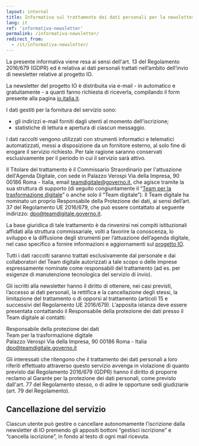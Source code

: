 ```yaml
---
layout: internal
title: Informativa sul trattamento dei dati personali per la newsletter
lang: it
ref: 'informativa-newsletter'
permalink: /informativa-newsletter/
redirect_from:
  - /it/informativa-newsletter/
---
```


La presente informativa viene resa ai sensi dell'art. 13 del Regolamento 2016/679 (GDPR) ed è relativa ai dati personali trattati nell’ambito dell’invio di newsletter relative al progetto IO.

La newsletter del progetto IO è distribuita via e-mail - in automatico e gratuitamente - a quanti fanno richiesta di riceverla, compilando il form presente alla pagina [io.italia.it](https://io.italia.it).

I dati gestiti per la fornitura del servizio sono:

* gli indirizzi e-mail forniti dagli utenti al momento dell’iscrizione;
* statistiche di lettura e apertura di ciascun messaggio. 

I dati raccolti vengono utilizzati con strumenti informatici e telematici automatizzati, messi a disposizione da un fornitore esterno, al solo fine di erogare il servizio richiesto. Per tale ragione saranno conservati esclusivamente per il periodo in cui il servizio sarà attivo. 

Il Titolare del trattamento è il Commissario Straordinario per l'attuazione dell'Agenda Digitale, con sede in Palazzo Verospi Via della Impresa, 90 00186 Roma - Italia, email [teamdigitale@governo.it](mailto:teamdigitale@governo.it), che agisce tramite la sua struttura di supporto (di seguito congiuntamente il “[Team per la trasformazione digitale](https://teamdigitale.governo.it/)” o anche solo il “Team digitale”).
Il Team digitale ha nominato un proprio Responsabile della Protezione dei dati, ai sensi dell’art. 37 del Regolamento UE 2016/679, che può essere contattato al seguente indirizzo: [dpo@teamdigitale.governo.it](mailto:dpo@teamdigitale.governo.it).

La base giuridica di tale trattamento è da rinvenirsi nei compiti istituzionali affidati alla struttura commissariale, volti a favorire la conoscenza, lo sviluppo e la diffusione degli strumenti per l’attuazione dell’agenda digitale, nel caso specifico a fornire informazioni e aggiornamenti sul [progetto IO](https://io.italia.it).

Tutti i dati raccolti saranno trattati esclusivamente dal personale e dai collaboratori del Team digitale autorizzati a tale scopo o delle imprese espressamente nominate come responsabili del trattamento (ad es. per esigenze di manutenzione tecnologica del servizio di invio).

Gli iscritti alla newsletter hanno il diritto di ottenere, nei casi previsti, l’accesso ai dati personali, la rettifica e la cancellazione degli stessi, la limitazione del trattamento o di opporsi al trattamento (articoli 15 e successivi del Regolamento UE 2016/679). L’apposita istanza deve essere presentata contattando il Responsabile della protezione dei dati presso il Team digitale ai contatti:

Responsabile della protezione dei dati  
Team per la trasformazione digitale  
Palazzo Verospi Via della Impresa, 90 00186 Roma - Italia  
[dpo@teamdigitale.governo.it](mailto:dpo@teamdigitale.governo.it)

Gli interessati che ritengono che il trattamento dei dati personali a loro riferiti effettuato attraverso questo servizio avvenga in violazione di quanto previsto dal Regolamento 2016/679 (GDPR) hanno il diritto di proporre reclamo al Garante per la protezione dei dati personali, come previsto dall'art. 77 del Regolamento stesso, o di adire le opportune sedi giudiziarie (art. 79 del Regolamento).
 
## Cancellazione del servizio

Ciascun utente può gestire o cancellare autonomamente l’iscrizione dalla newsletter di IO premendo gli appositi bottoni “gestisci iscrizione” e “cancella iscrizione”, in fondo al testo di ogni mail ricevuta. 
